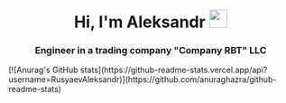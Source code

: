 <h1 align="center">Hi, I'm Aleksandr</a> 
<img src="https://github.com/blackcater/blackcater/raw/main/images/Hi.gif" height="32"/></h1>
<h3 align="center">Engineer in a trading company "Company RBT" LLC</h3>
[![Anurag's GitHub stats](https://github-readme-stats.vercel.app/api?username=RusyaevAleksandr)](https://github.com/anuraghazra/github-readme-stats)

<!--
**RusyaevAleksandr/RusyaevAleksandr** is a ✨ _special_ ✨ repository because its `README.md` (this file) appears on your GitHub profile.

Here are some ideas to get you started:

- 🔭 I’m currently working on ...
- 🌱 I’m currently learning ...
- 👯 I’m looking to collaborate on ...
- 🤔 I’m looking for help with ...
- 💬 Ask me about ...
- 📫 How to reach me: ...
- 😄 Pronouns: ...
- ⚡ Fun fact: ...
-->
